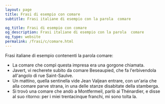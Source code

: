 ```yaml
---
layout: page
title: Frasi di esempio con comare 
subtitle: Frasi italiane di esempio con la parola  comare

og_title: Frasi di esempio con comare 
og_description: Frasi italiane di esempio con la parola  comare
og_type: website
permalink: /frasi/c/comare.html
---
```


Frasi italiane di esempio contenenti la parola comare:


- La comare che compì questa impresa era una gorgone chiamata.
- Javert, vi recherete subito da comare Beseaupied, che fa l'erbivendola all'angolo di rue Saint-Saulve.
- Un mattino, quella sentinella vide Jean Valjean entrare, con un'aria che alla comare parve strana, in una delle stanze disabitate della stamberga.
- Si trovò una comare che andò a Montfermeil, parlò ai Thénardier, e disse al suo ritorno: per i miei trentacinque franchi, mi sono tolta la.
